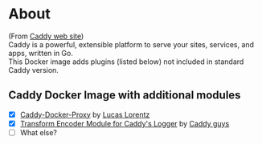 # About
(From [Caddy web site](https://caddyserver.com/docs/))  
Caddy is a powerful, extensible platform to serve your sites, services, and apps, written in Go.  
This Docker image adds plugins (listed below) not included in standard Caddy version.

## Caddy Docker Image with additional modules
- [x] [Caddy-Docker-Proxy](https://github.com/lucaslorentz/caddy-docker-proxy) by [Lucas Lorentz](https://github.com/lucaslorentz)
- [x] [Transform Encoder Module for Caddy's Logger](https://github.com/caddyserver/transform-encoder) by [Caddy guys](https://github.com/caddyserver/caddy)
- [ ] What else?
